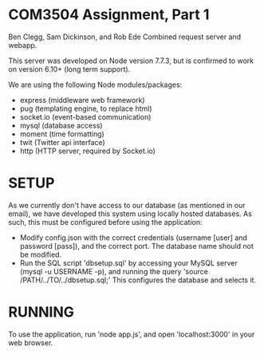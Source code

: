 COM3504 Assignment, Part 1
==========================
Ben Clegg, Sam Dickinson, and Rob Ede
Combined request server and webapp.

This server was developed on Node version 7.7.3, but is confirmed to work on
version 6.10+ (long term support).

We are using the following Node modules/packages:
- express (middleware web framework)
- pug (templating engine, to replace html)
- socket.io (event-based communication)
- mysql (database access)
- moment (time formatting)
- twit (Twitter api interface)
- http (HTTP server, required by Socket.io)

SETUP
=====

As we currently don't have access to our database (as mentioned in our email),
we have developed this system using locally hosted databases.
As such, this must be configured before using the application:

- Modify config.json with the correct credentials (username [user] and password [pass]), and the correct port. The database name should not be modified.
- Run the SQL script 'dbsetup.sql' by accessing your MySQL server (mysql -u USERNAME -p), and running the query 'source /PATH/../TO/../dbsetup.sql;' This configures the database and selects it.

RUNNING
=======
To use the application, run 'node app.js', and open 'localhost:3000' in your web browser.
